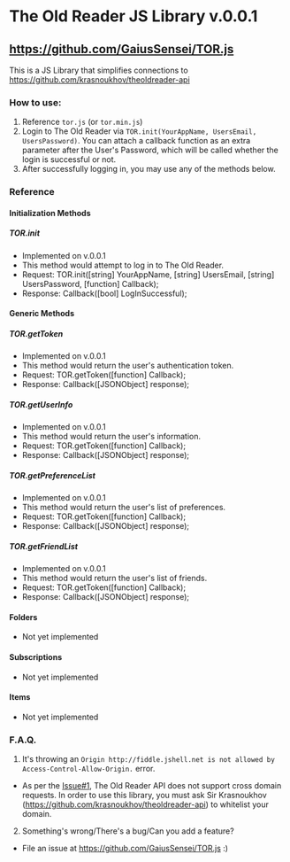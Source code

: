 # The Old Reader JS Library v.0.0.1
## https://github.com/GaiusSensei/TOR.js

This is a JS Library that simplifies connections to https://github.com/krasnoukhov/theoldreader-api

### How to use:

1. Reference `tor.js` (or `tor.min.js`)
2. Login to The Old Reader via `TOR.init(YourAppName, UsersEmail, UsersPassword)`. You can attach a callback function as an extra parameter after the User's Password, which will be called whether the login is successful or not.
3. After successfully logging in, you may use any of the methods below.

### Reference

#### Initialization Methods
##### TOR.init
* Implemented on v.0.0.1
* This method would attempt to log in to The Old Reader.
* Request:  TOR.init([string] YourAppName, [string] UsersEmail, [string] UsersPassword, [function] Callback);
* Response: Callback([bool] LogInSuccessful); 

#### Generic Methods
##### TOR.getToken
* Implemented on v.0.0.1
* This method would return the user's authentication token.
* Request:  TOR.getToken([function] Callback);
* Response: Callback([JSONObject] response); 

##### TOR.getUserInfo
* Implemented on v.0.0.1
* This method would return the user's information.
* Request:  TOR.getToken([function] Callback);
* Response: Callback([JSONObject] response); 

##### TOR.getPreferenceList
* Implemented on v.0.0.1
* This method would return the user's list of preferences.
* Request:  TOR.getToken([function] Callback);
* Response: Callback([JSONObject] response); 

##### TOR.getFriendList
* Implemented on v.0.0.1
* This method would return the user's list of friends.
* Request:  TOR.getToken([function] Callback);
* Response: Callback([JSONObject] response); 

#### Folders
* Not yet implemented

#### Subscriptions
* Not yet implemented

#### Items
* Not yet implemented

### F.A.Q.

1. It's throwing an `Origin http://fiddle.jshell.net is not allowed by Access-Control-Allow-Origin.` error.
* As per the [Issue#1](https://github.com/krasnoukhov/theoldreader-api/issues/1), The Old Reader API does not support cross domain requests. In order to use this library, you must ask Sir Krasnoukhov (https://github.com/krasnoukhov/theoldreader-api) to whitelist your domain.

2. Something's wrong/There's a bug/Can you add a feature?
* File an issue at https://github.com/GaiusSensei/TOR.js :)
